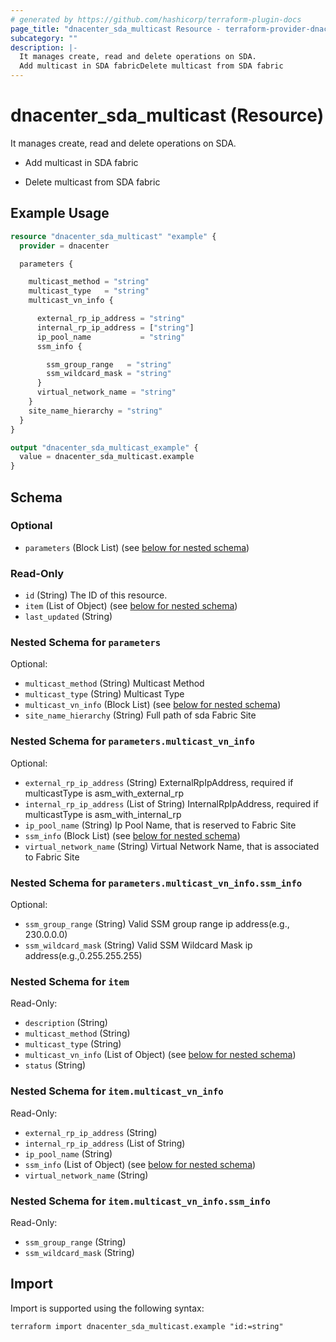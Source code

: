 ```yaml
---
# generated by https://github.com/hashicorp/terraform-plugin-docs
page_title: "dnacenter_sda_multicast Resource - terraform-provider-dnacenter"
subcategory: ""
description: |-
  It manages create, read and delete operations on SDA.
  Add multicast in SDA fabricDelete multicast from SDA fabric
---
```


# dnacenter_sda_multicast (Resource)

It manages create, read and delete operations on SDA.

- Add multicast in SDA fabric

- Delete multicast from SDA fabric

## Example Usage

```terraform
resource "dnacenter_sda_multicast" "example" {
  provider = dnacenter

  parameters {

    multicast_method = "string"
    multicast_type   = "string"
    multicast_vn_info {

      external_rp_ip_address = "string"
      internal_rp_ip_address = ["string"]
      ip_pool_name           = "string"
      ssm_info {

        ssm_group_range   = "string"
        ssm_wildcard_mask = "string"
      }
      virtual_network_name = "string"
    }
    site_name_hierarchy = "string"
  }
}

output "dnacenter_sda_multicast_example" {
  value = dnacenter_sda_multicast.example
}
```

<!-- schema generated by tfplugindocs -->
## Schema

### Optional

- `parameters` (Block List) (see [below for nested schema](#nestedblock--parameters))

### Read-Only

- `id` (String) The ID of this resource.
- `item` (List of Object) (see [below for nested schema](#nestedatt--item))
- `last_updated` (String)

<a id="nestedblock--parameters"></a>
### Nested Schema for `parameters`

Optional:

- `multicast_method` (String) Multicast Method
- `multicast_type` (String) Multicast Type
- `multicast_vn_info` (Block List) (see [below for nested schema](#nestedblock--parameters--multicast_vn_info))
- `site_name_hierarchy` (String) Full path of sda Fabric Site

<a id="nestedblock--parameters--multicast_vn_info"></a>
### Nested Schema for `parameters.multicast_vn_info`

Optional:

- `external_rp_ip_address` (String) ExternalRpIpAddress, required if multicastType is asm_with_external_rp
- `internal_rp_ip_address` (List of String) InternalRpIpAddress, required if multicastType is asm_with_internal_rp
- `ip_pool_name` (String) Ip Pool Name, that is reserved to Fabric Site
- `ssm_info` (Block List) (see [below for nested schema](#nestedblock--parameters--multicast_vn_info--ssm_info))
- `virtual_network_name` (String) Virtual Network Name, that is associated to Fabric Site

<a id="nestedblock--parameters--multicast_vn_info--ssm_info"></a>
### Nested Schema for `parameters.multicast_vn_info.ssm_info`

Optional:

- `ssm_group_range` (String) Valid SSM group range ip address(e.g., 230.0.0.0)
- `ssm_wildcard_mask` (String) Valid SSM Wildcard Mask ip address(e.g.,0.255.255.255)




<a id="nestedatt--item"></a>
### Nested Schema for `item`

Read-Only:

- `description` (String)
- `multicast_method` (String)
- `multicast_type` (String)
- `multicast_vn_info` (List of Object) (see [below for nested schema](#nestedobjatt--item--multicast_vn_info))
- `status` (String)

<a id="nestedobjatt--item--multicast_vn_info"></a>
### Nested Schema for `item.multicast_vn_info`

Read-Only:

- `external_rp_ip_address` (String)
- `internal_rp_ip_address` (List of String)
- `ip_pool_name` (String)
- `ssm_info` (List of Object) (see [below for nested schema](#nestedobjatt--item--multicast_vn_info--ssm_info))
- `virtual_network_name` (String)

<a id="nestedobjatt--item--multicast_vn_info--ssm_info"></a>
### Nested Schema for `item.multicast_vn_info.ssm_info`

Read-Only:

- `ssm_group_range` (String)
- `ssm_wildcard_mask` (String)

## Import

Import is supported using the following syntax:

```shell
terraform import dnacenter_sda_multicast.example "id:=string"
```
